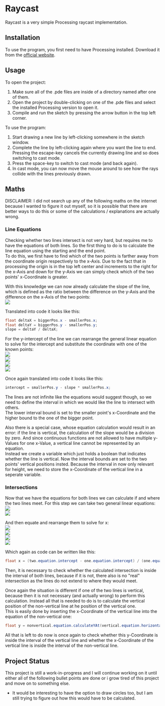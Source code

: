 # Raycast

Raycast is a very simple Processing raycast implementation.

## Installation

To use the program, you first need to have Processing installed. Download it from the [official website](https://processing.org/download).

## Usage

To open the project:
1. Make sure all of the .pde files are inside of a directory named after one of them.
2. Open the project by double-clicking on one of the .pde files and select the installed Processing version to open it.
3. Compile and run the sketch by pressing the arrow button in the top left corner.

To use the program:
1. Start drawing a new line by left-clicking somewhere in the sketch window.
2. Complete the line by left-clicking again where you want the line to end. Pressing the escape-key cancels the currently drawing line and so does switching to cast mode.
3. Press the space-key to switch to cast mode (and back again).
4. In cast mode, you can now move the mouse around to see how the rays collide with the lines previously drawn.

## Maths

DISCLAIMER: 
I did not search up any of the following maths on the internet because I wanted to figure it out myself, so it is possible that there are better ways to do this or some of the calculations / explanations are actually wrong.

### Line Equations

Checking whether two lines intersect is not very hard, but requires me to have the equations of both lines. So the first thing to do is to calculate the line equation using the starting and the end point.  
To do this, we first have to find which of the two points is farther away from the coordinate origin respectively to the x-Axis. Due to the fact that in processing the origin is in the top left center and increments to the right for the x-Axis and down for the y-Axis we can simply check which of the two points' x-Coordinate is greater.

With this knowledge we can now already calculate the slope of the line, which is defined as the ratio between the difference on the y-Axis and the difference on the x-Axis of the two points:  
<img src="https://render.githubusercontent.com/render/math?math=\large slope = \frac{\Delta y}{\Delta x}">  

Translated into code it looks like this:

``` java
float deltaX = biggerPos.x - smallerPos.x;
float deltaY = biggerPos.y - smallerPos.y;
slope = deltaY / deltaX;
```

For the y-intercept of the line we can rearrange the general linear equation to solve for the intercept and substitute the coordinate with one of the known points:  
<img src="https://render.githubusercontent.com/render/math?math=f(x) = ax %2B b">  
<img src="https://render.githubusercontent.com/render/math?math=y = ax %2B b">  
<img src="https://render.githubusercontent.com/render/math?math=b = y - ax">  
<img src="https://render.githubusercontent.com/render/math?math=intercept = y_{P1} - ax_{P1}">  

Once again translated into code it looks like this:

``` java
intercept = smallerPos.y - slope * smallerPos.x;
``` 

The lines are not infinite like the equations would suggest though, so we need to define the interval in which we would like the line to intersect with others.  
The lower interval bound is set to the smaller point's x-Coordinate and the higher bound to the one of the bigger point. 

Also there is a special case, whose equation calculation would result in an error: if the line is vertical, the calculation of the slope would be a division by zero. And since continuous functions are not allowed to have multiple y-Values for one x-Value, a vertical line cannot be represented by an equation.  
Instead we create a variable which just holds a boolean that indicates whether the line is vertical. Now the interval bounds are set to the two points' vertical positions insted. Because the interval in now only relevant for height, we need to store the x-Coordinate of the vertical line in a seperate variable.

### Intersections

Now that we have the equations for both lines we can calculate if and where the two lines meet. For this step we can take two general linear equations:  
<img src="https://render.githubusercontent.com/render/math?math=y = ax %2B b">  
<img src="https://render.githubusercontent.com/render/math?math=y = cx %2B d">

And then equate and rearrange them to solve for x:  
<img src="https://render.githubusercontent.com/render/math?math=ax %2B b = cx %2B d">  
<img src="https://render.githubusercontent.com/render/math?math=ax - cx = d - b">  
<img src="https://render.githubusercontent.com/render/math?math=x (a - c) = d - b">  
<img src="https://render.githubusercontent.com/render/math?math=x = (d - b) / (a - c)">  

Which again as code can be written like this:

``` java
float x = (two.equation.intercept - one.equation.intercept) / (one.equation.slope - two.equation.slope);
```

Then, it is necessary to check whether the calculated intersection is inside the interval of both lines, because if it is not, there also is no "real" intersection as the lines do not extend to where they would meet.

Once again the situation is different if one of the two lines is vertical, because then it is not necessary (and actually wrong) to perform this calculation. Instead all that is needed to do is to calculate the vertical position of the non-vertical line at he position of the vertical one.  
This is easily done by inserting the x-Coordinate of the vertical line into the equation of the non-vertical one:
``` java
float y = nonvertical.equation.calculateYAt(vertical.equation.horizontalPosition)
```
All that is left to do now is once again to check whether this y-Coordinate is inside the interval of the vertical line and whether the x-Coordinate of the vertical line is inside the interval of the non-vertical line.

## Project Status

This project is still a work-in-progress and I will continue working on it until either all of the following bullet points are done or i grow tired of this project and move on to something else.

* It would be interesting to have the option to draw circles too, but I am still trying to figure out how this would have to be calculated.
